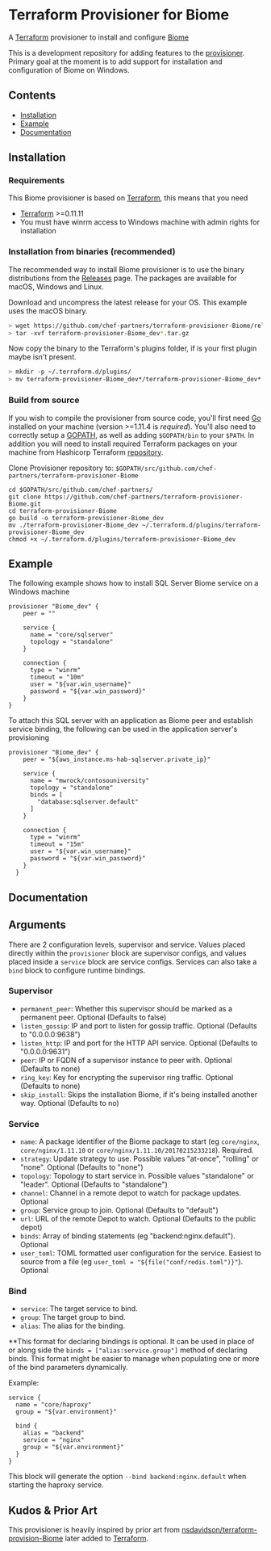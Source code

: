 
# Terraform Provisioner for Biome
A [Terraform](https://terraform.io) provisioner to install and configure [Biome](https://Biome.sh)

This is a development repository for adding features to the [provisioner](https://github.com/hashicorp/terraform/tree/master/builtin/provisioners/Biome). Primary goal at the moment is to add support for installation and configuration of Biome on Windows.

Contents
--------

* [Installation](#installation)
* [Example](#example)
* [Documentation](#documentation)


Installation
------------

### Requirements

This Biome provisioner is based on [Terraform](https://www.terraform.io), this means that you need


- [Terraform](https://www.terraform.io/downloads.html) >=0.11.11
- You must have winrm access to Windows machine with admin rights for installation

### Installation from binaries (recommended)

The recommended way to install Biome provisioner is to use the binary distributions from the [Releases](https://github.com/chef-partners/terraform-provisioner-Biome/releases) page. The packages are available for macOS, Windows and Linux.

Download and uncompress the latest release for your OS. This example uses the macOS binary.

```sh
> wget https://github.com/chef-partners/terraform-provisioner-Biome/releases/download/0.1/terraform-provisioner-Biome_dev_v0.1_darwin_amd64.tar.gz
> tar -xvf terraform-provisioner-Biome_dev*.tar.gz
```

Now copy the binary to the Terraform's plugins folder, if is your first plugin maybe isn't present.

```sh
> mkdir -p ~/.terraform.d/plugins/
> mv terraform-provisioner-Biome_dev*/terraform-provisioner-Biome_dev* ~/.terraform.d/plugins/
```

### Build from source

If you wish to compile the provisioner from source code, you'll first need [Go](http://www.golang.org) installed on your machine (version >=1.11.4 is *required*). You'll also need to correctly setup a [GOPATH](http://golang.org/doc/code.html#GOPATH), as well as adding `$GOPATH/bin` to your `$PATH`. In addition you will need to install required Terraform packages on your machine from Hashicorp Terraform [repository](https://github.com/hashicorp/terraform).

Clone Provisioner repository to: `$GOPATH/src/github.com/chef-partners/terraform-provisioner-Biome`

```
cd $GOPATH/src/github.com/chef-partners/
git clone https://github.com/chef-partners/terraform-provisioner-Biome.git
cd terraform-provisioner-Biome
go build -o terraform-provisioner-Biome_dev
mv ./terraform-provisioner-Biome_dev ~/.terraform.d/plugins/terraform-provisioner-Biome_dev
chmod +x ~/.terraform.d/plugins/terraform-provisioner-Biome_dev
```


Example
--------
The following example shows how to install SQL Server Biome service on a Windows machine

```
provisioner "Biome_dev" {
    peer = ""

    service {
      name = "core/sqlserver"
      topology = "standalone"
    }

    connection {
      type = "winrm"
      timeout = "10m"
      user = "${var.win_username}"
      password = "${var.win_password}"
    }
}
```

To attach this SQL server with an application as Biome peer and establish service binding, the following can be used in the application server's provisioning

```
provisioner "Biome_dev" {
    peer = "${aws_instance.ms-hab-sqlserver.private_ip}"

    service {
      name = "mwrock/contosouniversity"
      topology = "standalone"
      binds = [
        "database:sqlserver.default"
      ]
    }

    connection {
      type = "winrm"
      timeout = "15m"
      user = "${var.win_username}"
      password = "${var.win_password}"
    }
  }
 ```

Documentation
--------
## Arguments
There are 2 configuration levels, supervisor and service.  Values placed directly within the `provisioner` block are supervisor configs, and values placed inside a `service` block are service configs.  Services can also take a `bind` block to configure runtime bindings.

### Supervisor
* `permanent_peer`: Whether this supervisor should be marked as a permanent peer. Optional (Defaults to false)
* `listen_gossip`: IP and port to listen for gossip traffic.  Optional (Defaults to "0.0.0.0:9638")
* `listen_http`: IP and port for the HTTP API service.  Optional (Defaults to "0.0.0.0:9631")
* `peer`: IP or FQDN of a supervisor instance to peer with.  Optional (Defaults to none)
* `ring_key`: Key for encrypting the supervisor ring traffic.  Optional (Defaults to none)
* `skip_install`: Skips the installation Biome, if it's being installed another way.  Optional (Defaults to no)
### Service
* `name`: A package identifier of the Biome package to start (eg `core/nginx`, `core/nginx/1.11.10` or `core/nginx/1.11.10/20170215233218`).  Required.
* `strategy`: Update strategy to use. Possible values "at-once", "rolling" or "none".  Optional (Defaults to "none")
* `topology`: Topology to start service in.  Possible values "standalone" or "leader".  Optional (Defaults to "standalone")
* `channel`: Channel in a remote depot to watch for package updates.  Optional
* `group`: Service group to join.  Optional (Defaults to "default")
* `url`: URL of the remote Depot to watch.  Optional (Defaults to the public depot)
* `binds`:  Array of binding statements (eg "backend:nginx.default").  Optional
* `user_toml`: TOML formatted user configuration for the service.  Easiest to source from a file (eg `user_toml = "${file("conf/redis.toml")}"`).  Optional

### Bind
* `service`: The target service to bind.
* `group`: The target group to bind.
* `alias`: The alias for the binding.

**This format for declaring bindings is optional.  It can be used in place of or along side the `binds = ["alias:service.group"]` method of declaring binds.  This format might be easier to manage when populating one or more of the bind parameters dynamically.

Example:
```
service {
  name = "core/haproxy"
  group = "${var.environment}"

  bind {
    alias = "backend"
    service = "nginx"
    group = "${var.environment}"
  }
}
```
This block will generate the option `--bind backend:nginx.default` when starting the haproxy service.


## Kudos & Prior Art

This provisioner is heavily inspired by prior art from [nsdavidson/terraform-provision-Biome](https://github.com/nsdavidson/terraform-provisioner-Biome) later added to [Terraform](https://github.com/hashicorp/terraform/pull/16280).
